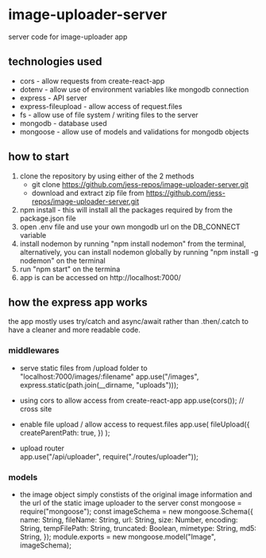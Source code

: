 # image-uploader-server

server code for image-uploader app

## technologies used

- cors - allow requests from create-react-app
- dotenv - allow use of environment variables like mongodb connection
- express - API server
- express-fileupload - allow access of request.files
- fs - allow use of file system / writing files to the server
- mongodb - database used
- mongoose - allow use of models and validations for mongodb objects

## how to start

1. clone the repository by using either of the 2 methods
   - git clone https://github.com/jess-repos/image-uploader-server.git
   - download and extract zip file from https://github.com/jess-repos/image-uploader-server.git
2. npm install - this will install all the packages required by from the package.json file
3. open .env file and use your own mongodb url on the DB_CONNECT variable
4. install nodemon by running "npm install nodemon" from the terminal, alternatively, you can install nodemon globally by running "npm install -g nodemon" on the terminal
5. run "npm start" on the termina
6. app is can be accessed on http://localhost:7000/

## how the express app works

the app mostly uses try/catch and async/await rather than .then/.catch to have a cleaner and more readable code.

### middlewares

- serve static files from /upload folder to "localhost:7000/images/:filename"
  app.use("/images", express.static(path.join(\_\_dirname, "uploads")));

- using cors to allow access from create-react-app
  app.use(cors()); // cross site

- enable file upload / allow access to request.files
  app.use(
  fileUpload({  
   createParentPath: true,
  })
  );

- upload router  
   app.use("/api/uploader", require("./routes/uploader"));

### models

- the image object simply constists of the original image information and the url of the static image uploader to the server
  const mongoose = require("mongoose");
  const imageSchema = new mongoose.Schema({
  name: String,
  fileName: String,
  url: String,
  size: Number,
  encoding: String,
  tempFilePath: String,
  truncated: Boolean,
  mimetype: String,
  md5: String,
  });
  module.exports = new mongoose.model("Image", imageSchema);

